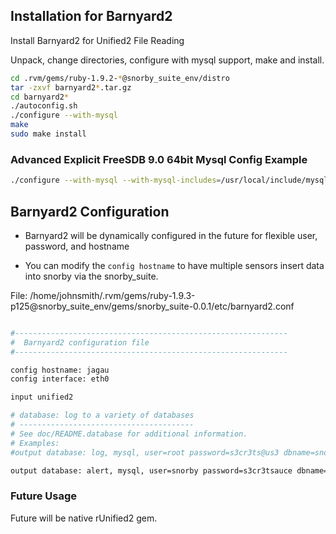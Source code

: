 ## Installation for Barnyard2

Install Barnyard2 for Unified2 File Reading

Unpack, change directories, configure with mysql support, make and install. 

```bash
cd .rvm/gems/ruby-1.9.2-*@snorby_suite_env/distro
tar -zxvf barnyard2*.tar.gz
cd barnyard2*
./autoconfig.sh
./configure --with-mysql
make
sudo make install
```

### Advanced Explicit FreeSDB 9.0 64bit Mysql Config Example

```bash
./configure --with-mysql --with-mysql-includes=/usr/local/include/mysql --with-mysql-libraries=/usr/local/lib/mysql --prefix=/usr/local --mandir=/usr/local/man --infodir=/usr/local/info/ --build=amd64-portbld-freebsd9.0
```


## Barnyard2 Configuration

* Barnyard2 will be dynamically configured in the future for flexible user, password, and hostname 

* You can modify the `config hostname` to have multiple sensors insert data into snorby via the snorby_suite.

File: /home/johnsmith/.rvm/gems/ruby-1.9.3-p125@snorby_suite_env/gems/snorby_suite-0.0.1/etc/barnyard2.conf

```bash

#-------------------------------------------------------------
#  Barnyard2 configuration file
#-------------------------------------------------------------

config hostname: jagau 
config interface: eth0

input unified2

# database: log to a variety of databases
# ---------------------------------------
# See doc/README.database for additional information.
# Examples:
#output database: log, mysql, user=root password=s3cr3ts@us3 dbname=snorby_development host=localhost

output database: alert, mysql, user=snorby password=s3cr3tsauce dbname=snorby host=localhost
```


### Future Usage

Future will be native rUnified2 gem.

